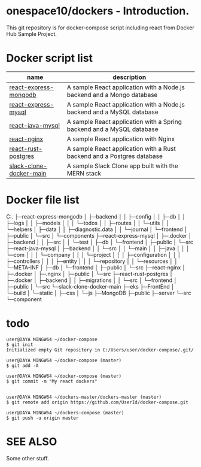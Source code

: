# onespace10/dockers - Introduction.

This git repository is for docker-compose script including react from Docker Hub Sample Project.

# Docker script list

| name                                                                                                 | description                                                            |
| ---------------------------------------------------------------------------------------------------- | ---------------------------------------------------------------------- |
| [react-express-mongodb](https://github.com/onespace10/dockers/docker-compose/master/nginx)              | A sample React application with a Node.js backend and a Mongo database |
| [react-express-mysql](https://github.com/onespace10/dockers/docker-compose/master/nginx2)               | A sample React application with a Node.js backend and a MySQL database |
| [react-java-mysql](https://github.com/onespace10/dockers/docker-compose/master/centos7_user)            | A sample React application with a Spring backend and a MySQL database  |
| [react-nginx](https://github.com/onespace10/dockers/docker-compose/master/ubuntu_user)                  | A sample React application with Nginx                                  |
| [react-rust-postgres](https://github.com/onespace10/dockers/docker-compose/master/mysql)                | A sample React application with a Rust backend and a Postgres database |
| [slack-clone-docker-main](https://github.com/onespace10/dockers/docker-compose/master/pyspark-notebook) | A sample Slack Clone app built with the MERN stack                     |

# Docker file list

C:.
├─react-express-mongodb
│  ├─backend
│  │  ├─config
│  │  ├─db
│  │  ├─logs
│  │  ├─models
│  │  │  └─todos
│  │  ├─routes
│  │  └─utils
│  │      └─helpers
│  ├─data
│  │  ├─diagnostic.data
│  │  └─journal
│  └─frontend
│      ├─public
│      └─src
│          └─components
├─react-express-mysql
│  ├─.docker
│  ├─backend
│  │  ├─src
│  │  └─test
│  ├─db
│  └─frontend
│      ├─public
│      └─src
├─react-java-mysql
│  ├─backend
│  │  └─src
│  │      └─main
│  │          ├─java
│  │          │  └─com
│  │          │      └─company
│  │          │          └─project
│  │          │              ├─configuration
│  │          │              ├─controllers
│  │          │              ├─entity
│  │          │              └─repository
│  │          └─resources
│  │              └─META-INF
│  ├─db
│  └─frontend
│      ├─public
│      └─src
├─react-nginx
│  ├─.docker
│  ├─.nginx
│  ├─public
│  └─src
├─react-rust-postgres
│  ├─.docker
│  ├─backend
│  │  ├─migrations
│  │  └─src
│  └─frontend
│      ├─public
│      └─src
└─slack-clone-docker-main
    ├─eks
    ├─FrontEnd
    │  └─build
    │      └─static
    │          ├─css
    │          └─js
    ├─MongoDB
    ├─public
    ├─server
    └─src
        └─component

# todo

```
user@DAYA MINGW64 ~/docker-compose
$ git init
Initialized empty Git repository in C:/Users/user/docker-compose/.git/

user@DAYA MINGW64 ~/docker-compose (master)
$ git add -A

user@DAYA MINGW64 ~/docker-compose (master)
$ git commit -m "My react dockers"


user@DAYA MINGW64 ~/dockers-master/dockers-master (master)
$ git remote add origin https://github.com/UserId/docker-compose.git

user@DAYA MINGW64 ~/dockers-compose (master)
$ git push -u origin master
```

# SEE ALSO

Some other stuff.
